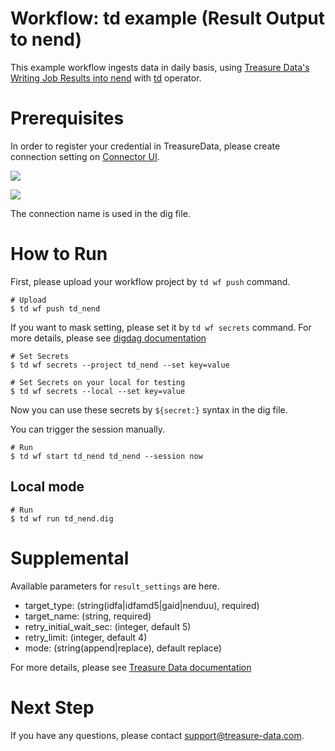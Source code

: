 # Workflow: td example (Result Output to nend)

This example workflow ingests data in daily basis, using [Treasure Data's Writing Job Results into nend](https://docs.treasuredata.com/articles/iresult-into-nend) with [td](http://docs.digdag.io/operators/td.html) operator.

# Prerequisites

In order to register your credential in TreasureData, please create connection setting on [Connector UI](https://console.treasuredata.com/app/connections).

![](https://t.gyazo.com/teams/treasure-data/aecb26e71143d76d012ae2fa560b42f6.png)

![](https://t.gyazo.com/teams/treasure-data/b4ed6e7904ea456d095c723417d10caa.png)

The connection name is used in the dig file.

# How to Run

First, please upload your workflow project by `td wf push` command.

    # Upload
    $ td wf push td_nend

If you want to mask setting, please set it by `td wf secrets` command. For more details, please see [digdag documentation](http://docs.digdag.io/command_reference.html#secrets)

    # Set Secrets
    $ td wf secrets --project td_nend --set key=value

    # Set Secrets on your local for testing
    $ td wf secrets --local --set key=value

Now you can use these secrets by `${secret:}` syntax in the dig file.

You can trigger the session manually.

    # Run
    $ td wf start td_nend td_nend --session now

## Local mode

    # Run
    $ td wf run td_nend.dig

# Supplemental

Available parameters for `result_settings` are here.

- target_type: (string(idfa|idfamd5|gaid|nenduu), required)
- target_name: (string, required)
- retry_initial_wait_sec: (integer, default 5)
- retry_limit: (integer, default 4)
- mode: (string(append|replace), default replace)

For more details, please see [Treasure Data documentation](https://docs.treasuredata.com/articles/result-into-nend)

# Next Step

If you have any questions, please contact support@treasure-data.com.
